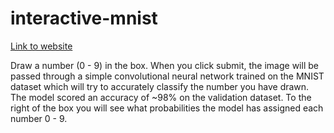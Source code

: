 # interactive-mnist

[Link to website](https://interactive-mnist-128295820748.europe-west9.run.app/)

Draw a number (0 - 9) in the box. When you click submit, the image will be passed through a simple convolutional neural network trained on the MNIST dataset which will try to accurately classify the number you have drawn. The model scored an accuracy of ~98% on the validation dataset. To the right of the box you will see what probabilities the model has assigned each number 0 - 9.
